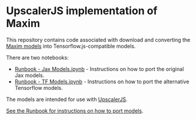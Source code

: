 # UpscalerJS implementation of Maxim

This repository contains code associated with download and converting the [Maxim models](https://github.com/google-research/maxim) into Tensorflow.js-compatible models.

There are two notebooks:

- [Runbook - Jax Models.ipynb](Runbook%20-%20Jax%20Models.ipynb) - Instructions on how to port the original Jax models.
- [Runbook - TF Models.ipynb](Runbook%20-%20TF%20Models.ipynb) - Instructions on how to port the alternative Tensorflow models.

The models are intended for use with [UpscalerJS](http://github.com/thekevinscott/UpscalerJS/).

[See the Runbook for instructions on how to port models](Runbook.ipynb).
